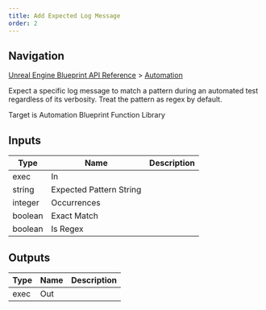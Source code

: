 ```yaml
---
title: Add Expected Log Message
order: 2
---
```

## Navigation

[Unreal Engine Blueprint API Reference](https://dev.epicgames.com/documentation/en-us/unreal-engine/BlueprintAPI) > [Automation](https://dev.epicgames.com/documentation/en-us/unreal-engine/BlueprintAPI/Automation)

Expect a specific log message to match a pattern during an automated test regardless of its verbosity. Treat the pattern as regex by default.

Target is Automation Blueprint Function Library

## Inputs

| Type | Name | Description |
| --- | --- | --- |
| exec | In |  |
| string | Expected Pattern String |  |
| integer | Occurrences |  |
| boolean | Exact Match |  |
| boolean | Is Regex |  |

## Outputs

| Type | Name | Description |
| --- | --- | --- |
| exec | Out |  |
